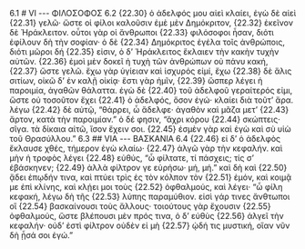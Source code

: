  6.1 # VI --- ΦΙΛΟΣΟΦΟΣ
 6.2 {22.30} ὁ ἀδελφός μου αἰεὶ κλαίει, ἐγὼ δὲ αἰεὶ {22.31} γελῶ· ὥστε οἱ φίλοι καλοῦσιν ἐμὲ μὲν Δημόκριτον, {22.32} ἐκεῖνον δὲ Ἡράκλειτον. οὗτοι γὰρ οἱ ἄνθρωποι {22.33} φιλόσοφοι ἦσαν, διότι ἐφίλουν δὴ τὴν σοφίαν· ὁ δὲ {22.34} Δημόκριτος ἐγέλα τοῖς ἀνθρώποις, διότι μῶροι δή {22.35} εἰσιν, ὁ δ’ Ἡράκλειτος ἔκλαιεν τὴν κακὴν τυχὴν αὐτῶν. {22.36} ἐμοὶ μὲν δοκεῖ ἡ τυχὴ τῶν ἀνθρώπων οὐ πάνυ κακή, {22.37} ὥστε γελῶ. ἔχω γὰρ ὑγίειαν καὶ ἰσχυρός εἰμί, ἔχω {22.38} δὲ ἅλις σιτίων, οἰκῶ δ’ ἐν καλῇ οἰκίᾳ· ἔστι γὰρ ἡμῖν, {22.39} ὥσπερ λέγει ἡ παροιμία, ἀγαθῶν θάλαττα. ἐγὼ δὲ {22.40} τοῦ ἀδελφοῦ γεραίτερός εἰμι, ὥστε οὐ τοσοῦτον ἔχει {22.41} ὁ ἀδελφός, ὅσον ἐγώ· κλαίει διὰ τοῦτ’ ἄρα. λέγω {22.42} δὲ αὐτῷ, “θάρρει, ὦ ἄδελφε· ἀγαθὸν καὶ μᾶζα μετ’ {22.43} ἄρτον, κατὰ τὴν παροιμίαν.” ὁ δέ φησιν, “ἄχρι κόρου {22.44} σκώπτεις· σῖγα. τὰ δίκαια αἰτῶ, ἴσον ἔχειν σοι. {22.45} ἐσμὲν γὰρ καὶ ἐγὼ καὶ σὺ υἱὼ τοῦ Θρασύλλου.”
 6.3 ## VIΑ --- ΒΑΣΚΑΝΙΑ
 6.4 {22.46} εἰ δ’ ὁ ἀδελφὸς ἔκλαυσε χθές, τήμερον ἐγὼ κλαίω· {22.47} ἀλγῶ γὰρ τὴν κεφαλήν. καὶ μὴν ἡ τροφὸς λέγει {22.48} εὐθύς, “ὦ φίλτατε, τί πάσχεις; τίς σ’ ἐβάσκηνεν; {22.49} ἀλλὰ φίλτρον γε εὑρήσω· μή, μή.” καὶ δὴ καὶ {22.50} ᾄδει ἐπῳδήν τινα, καὶ πτύει τρὶς ἐς τὸν κόλπον τὸν {22.51} ἐμόν, καὶ κοιμᾷ με ἐπὶ κλίνης, καὶ κλῄει μοι τοὺς {22.52} ὀφθαλμούς, καὶ λέγει· “ὦ φίλη κεφακή, λέγω δὴ τῆς {22.53} λύπης παραμύθιον. εἰσὶ γάρ τινες ἄνθτωποι οἳ {22.54} βασκαίνουσι τοὺς ἄλλους· τοιούτους γὰρ ἔχουσιν {22.55} ὀφθαλμούς, ὥστε βλέπουσι μὲν πρός τινα, ὁ δ’ εὐθὺς {22.56} ἀλγεῖ τὴν κεφαλήν· οὐδ’ ἐστὶ φίλτρον οὐδὲν εἰ μὴ {22.57} ᾠδή τις μυστική, οἵαν νῦν δὴ ᾖσά σοι ἐγώ.”
